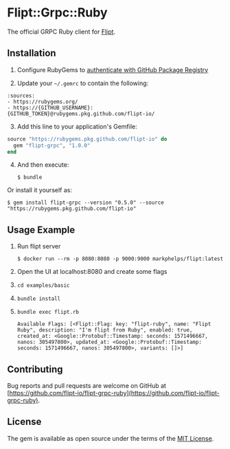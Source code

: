 # Flipt::Grpc::Ruby

The official GRPC Ruby client for [Flipt](https://github.com/markphelps/flipt).

## Installation

1. Configure RubyGems to [authenticate with GitHub Package Registry](https://help.github.com/en/github/managing-packages-with-github-package-registry/configuring-rubygems-for-use-with-github-package-registry#authenticating-to-github-package-registry)

2. Update your `~/.gemrc` to contain the following:

```
:sources:
- https://rubygems.org/
- https://{GITHUB_USERNAME}:{GITHUB_TOKEN}@rubygems.pkg.github.com/flipt-io/
```

3. Add this line to your application's Gemfile:

```ruby
source "https://rubygems.pkg.github.com/flipt-io" do
  gem "flipt-grpc", "1.0.0"
end
```

4. And then execute:

   `$ bundle`

Or install it yourself as:

    $ gem install flipt-grpc --version "0.5.0" --source "https://rubygems.pkg.github.com/flipt-io"

## Usage Example

1. Run flipt server

   `$ docker run --rm -p 8080:8080 -p 9000:9000 markphelps/flipt:latest`

2. Open the UI at localhost:8080 and create some flags

3. `cd examples/basic`

4. `bundle install`

5. `bundle exec flipt.rb`

   ```shell
   Available Flags: [<Flipt::Flag: key: "flipt-ruby", name: "Flipt Ruby", description: "I'm flipt from Ruby", enabled: true, created_at: <Google::Protobuf::Timestamp: seconds: 1571496667, nanos: 305497800>, updated_at: <Google::Protobuf::Timestamp: seconds: 1571496667, nanos: 305497800>, variants: []>]
   ```

## Contributing

Bug reports and pull requests are welcome on GitHub at [https://github.com/flipt-io/flipt-grpc-ruby](https://github.com/flipt-io/flipt-grpc-ruby).

## License

The gem is available as open source under the terms of the [MIT License](https://opensource.org/licenses/MIT).
